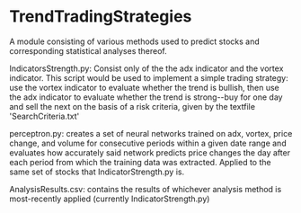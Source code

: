# TrendTradingStrategies
A module consisting of various methods used to predict stocks and corresponding statistical analyses thereof.

IndicatorsStrength.py:
Consist only of the the adx indicator and the vortex indicator.
This script would be used to implement a simple trading strategy: use the vortex indicator to evaluate whether the trend is bullish,
then use the adx indicator to evaluate whether the trend is strong--buy for one day and sell the next on the basis of a risk criteria, given by the textfile 'SearchCriteria.txt'

perceptron.py:
creates a set of neural networks trained on adx, vortex, price change, and volume for consecutive periods within a given date range and evaluates how accurately said network predicts price changes the day after each period from which the training data was extracted.
Applied to the same set of stocks that IndicatorStrength.py is.

AnalysisResults.csv: contains the results of whichever analysis method is most-recently applied (currently IndicatorStrength.py)
